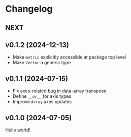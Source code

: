 # Changelog

## NEXT

## v0.1.2 (2024-12-13)

- Make `metric` explicitly accessible at package top level
- Make `Vector` a generic type

## v0.1.1 (2024-07-15)

- Fix axes-related bug in data-array transpose
- Define `__or__` for axis types
- Improve `Array` axes updates

## v0.1.0 (2024-07-05)

Hello world!
